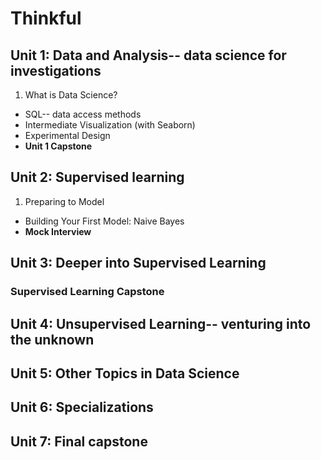 # Thinkful

## Unit 1: Data and Analysis-- data science for investigations

1. What is Data Science?
* SQL-- data access methods
* Intermediate Visualization (with Seaborn)
* Experimental Design
* **Unit 1 Capstone**

## Unit 2: Supervised learning
1. Preparing to Model
- Building Your First Model: Naive Bayes
- **Mock Interview**

## Unit 3: Deeper into Supervised Learning
### Supervised Learning Capstone

## Unit 4: Unsupervised Learning-- venturing into the unknown

## Unit 5: Other Topics in Data Science

## Unit 6: Specializations

## Unit 7: Final capstone
